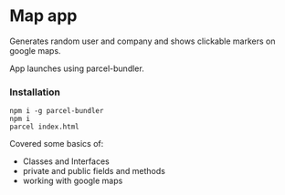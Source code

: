 # Map app

Generates random user and company and shows clickable markers on google maps.

App launches using parcel-bundler.

### Installation

```
npm i -g parcel-bundler
npm i
parcel index.html
```

Covered some basics of:

- Classes and Interfaces
- private and public fields and methods
- working with google maps

